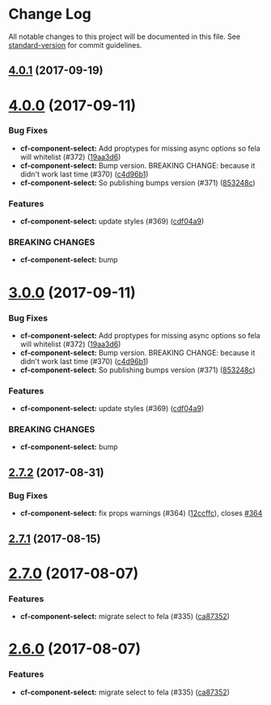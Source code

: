 # Change Log

All notable changes to this project will be documented in this file.
See [standard-version](https://github.com/conventional-changelog/standard-version) for commit guidelines.

<a name="4.0.1"></a>
## [4.0.1](https://github.com/cloudflare/cf-ui/compare/cf-component-select@4.0.0...cf-component-select@4.0.1) (2017-09-19)




<a name="4.0.0"></a>
# [4.0.0](https://github.com/cloudflare/cf-ui/compare/cf-component-select@2.7.2...cf-component-select@4.0.0) (2017-09-11)


### Bug Fixes

* **cf-component-select:** Add proptypes for missing async options so fela will whitelist (#372) ([19aa3d6](https://github.com/cloudflare/cf-ui/commit/19aa3d6))
* **cf-component-select:** Bump version. BREAKING CHANGE: because it didn't work last time (#370) ([c4d96b1](https://github.com/cloudflare/cf-ui/commit/c4d96b1))
* **cf-component-select:** So publishing bumps version (#371) ([853248c](https://github.com/cloudflare/cf-ui/commit/853248c))


### Features

* **cf-component-select:** update styles (#369) ([cdf04a9](https://github.com/cloudflare/cf-ui/commit/cdf04a9))


### BREAKING CHANGES

* **cf-component-select:** bump




<a name="3.0.0"></a>
# [3.0.0](https://github.com/cloudflare/cf-ui/compare/cf-component-select@2.7.2...cf-component-select@3.0.0) (2017-09-11)


### Bug Fixes

* **cf-component-select:** Add proptypes for missing async options so fela will whitelist (#372) ([19aa3d6](https://github.com/cloudflare/cf-ui/commit/19aa3d6))
* **cf-component-select:** Bump version. BREAKING CHANGE: because it didn't work last time (#370) ([c4d96b1](https://github.com/cloudflare/cf-ui/commit/c4d96b1))
* **cf-component-select:** So publishing bumps version (#371) ([853248c](https://github.com/cloudflare/cf-ui/commit/853248c))


### Features

* **cf-component-select:** update styles (#369) ([cdf04a9](https://github.com/cloudflare/cf-ui/commit/cdf04a9))


### BREAKING CHANGES

* **cf-component-select:** bump




<a name="2.7.2"></a>
## [2.7.2](https://github.com/cloudflare/cf-ui/compare/cf-component-select@2.7.1...cf-component-select@2.7.2) (2017-08-31)


### Bug Fixes

* **cf-component-select:** fix props warnings (#364) ([12ccffc](https://github.com/cloudflare/cf-ui/commit/12ccffc)), closes [#364](https://github.com/cloudflare/cf-ui/issues/364)




<a name="2.7.1"></a>
## [2.7.1](https://github.com/cloudflare/cf-ui/compare/cf-component-select@2.7.0...cf-component-select@2.7.1) (2017-08-15)




<a name="2.7.0"></a>
# [2.7.0](https://github.com/cloudflare/cf-ui/compare/cf-component-select@2.5.0...cf-component-select@2.7.0) (2017-08-07)


### Features

* **cf-component-select:** migrate select to fela (#335) ([ca87352](https://github.com/cloudflare/cf-ui/commit/ca87352))




<a name="2.6.0"></a>
# [2.6.0](https://github.com/cloudflare/cf-ui/compare/cf-component-select@2.5.0...cf-component-select@2.6.0) (2017-08-07)


### Features

* **cf-component-select:** migrate select to fela (#335) ([ca87352](https://github.com/cloudflare/cf-ui/commit/ca87352))

